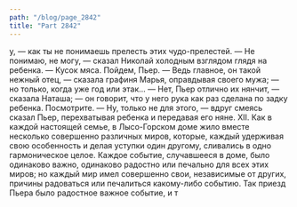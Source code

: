 ```yaml
---
path: "/blog/page_2842"
title: "Part 2842"
---
```


у, — как ты не понимаешь прелесть этих чудо-прелестей.
— Не понимаю, не могу, — сказал Николай холодным взглядом глядя на ребенка. — Кусок мяса. Пойдем, Пьер.
— Ведь главное, он такой нежный отец, — сказала графиня Марья, оправдывая своего мужа; — но только, когда уже год или этак...
— Нет, Пьер отлично их нянчит, — сказала Наташа; — он говорит, что у него рука как раз сделана по задку ребенка. Посмотрите.
— Ну, только не для этого, — вдруг смеясь сказал Пьер, перехватывая ребенка и передавая его няне.
XII.
Как в каждой настоящей семье, в Лысо-Горском доме жило вместе несколько совершенно различных миров, которые, каждый удерживая свою особенность и делая уступки один другому, сливались в одно гармоническое целое. Каждое событие, случавшееся в доме, было одинаково важно, одинаково радостно или печально для всех этих миров; но каждый мир имел совершенно свои, независимые от других, причины радоваться или печалиться какому-либо событию.
Так приезд Пьера было радостное важное событие, и т
